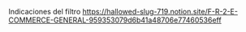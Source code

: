 Indicaciones del filtro
    https://hallowed-slug-719.notion.site/F-R-2-E-COMMERCE-GENERAL-959353079d6b41a48706e77460536eff

